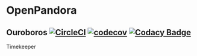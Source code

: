 # OpenPandora 
## Ouroboros [![CircleCI](https://circleci.com/gh/tjololo/openpandora-ouroboros.svg?style=svg)](https://circleci.com/gh/tjololo/openpandora-ouroboros) [![codecov](https://codecov.io/gh/tjololo/openpandora-ouroboros/branch/master/graph/badge.svg)](https://codecov.io/gh/tjololo/openpandora-ouroboros) [![Codacy Badge](https://api.codacy.com/project/badge/Grade/2a6bbf2a6f9e450bb39bd0371da4963f)](https://www.codacy.com/app/vemundg/openpandora-ouroboros?utm_source=github.com&amp;utm_medium=referral&amp;utm_content=tjololo/openpandora-ouroboros&amp;utm_campaign=Badge_Grade)
Timekeeper
